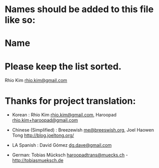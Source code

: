 # Names should be added to this file like so:
#     Name <email address>
#
# Please keep the list sorted.

Rhio Kim <rhio.kim@gmail.com>

# Thanks for project translation:

* Korean                 :  Rhio Kim <rhio.kim@gmail.com>,
                            Haroopad <rhio.kim+haroopad@gmail.com>
* Chinese (Simplified)   :  Breezewish <me@breeswish.org>,
                            Joel Haowen Tong <http://blog.joeltong.org/>
* LA Spanish             :  David Gómez <dg.dave@gmail.com>

* German: Tobias Mücksch <haroopadtrans@muecks.ch> - http://tobiasmueksch.de
